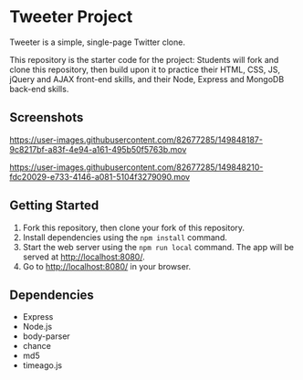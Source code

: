 # Tweeter Project

Tweeter is a simple, single-page Twitter clone.

This repository is the starter code for the project: Students will fork and clone this repository, then build upon it to practice their HTML, CSS, JS, jQuery and AJAX front-end skills, and their Node, Express and MongoDB back-end skills.

## Screenshots




https://user-images.githubusercontent.com/82677285/149848187-9c8217bf-a83f-4e94-a161-495b50f5763b.mov

https://user-images.githubusercontent.com/82677285/149848210-fdc20029-e733-4146-a081-5104f3279090.mov


## Getting Started

1. Fork this repository, then clone your fork of this repository.
2. Install dependencies using the `npm install` command.
3. Start the web server using the `npm run local` command. The app will be served at <http://localhost:8080/>.
4. Go to <http://localhost:8080/> in your browser.

## Dependencies

- Express
- Node.js
- body-parser
- chance
- md5
- timeago.js
